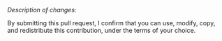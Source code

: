 *Description of changes:*


By submitting this pull request, I confirm that you can use, modify,
copy, and redistribute this contribution, under the terms of your
choice.

